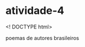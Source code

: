 # atividade-4
<! DOCTYPE html>
<html>
<head> 
<title> repositorio para realização da atividade. </title>
 </head> 
<body> 
 poemas de autores brasileiros 
  </body>
</html> 
